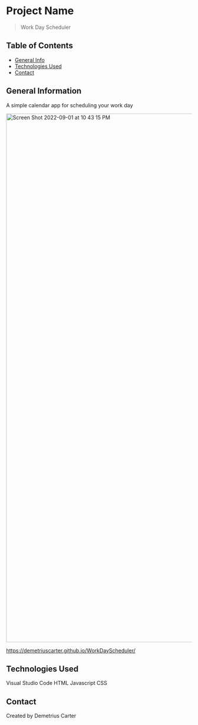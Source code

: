 # Project Name
> Work Day Scheduler 

## Table of Contents
* [General Info](#general-information)
* [Technologies Used](#technologies-used)
* [Contact](#contact)


## General Information
A simple calendar app for scheduling your work day

<img width="1435" alt="Screen Shot 2022-09-01 at 10 43 15 PM" src="https://user-images.githubusercontent.com/108381693/188055489-9ec3dc7c-6afd-4231-8a88-776abbedef33.png">




https://demetriuscarter.github.io/WorkDayScheduler/




## Technologies Used
Visual Studio Code
HTML
Javascript
CSS


## Contact
Created by Demetrius Carter










